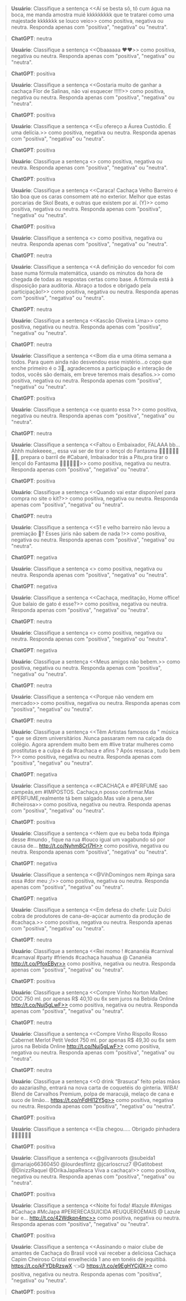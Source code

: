 > **Usuário**: Classifique a sentença <<Aí se besta sô, tô cum água na boca, me manda amostra muié kkkkkkkkk que te tratarei como uma majestade kkkkkkk se louco veio>> como positiva, negativa ou neutra. Responda apenas com "positiva", "negativa" ou "neutra".


> **ChatGPT**:
neutra


> **Usuário**: Classifique a sentença <<Obaaaaaa ♥️♥️>> como positiva, negativa ou neutra. Responda apenas com "positiva", "negativa" ou "neutra".

> **ChatGPT**:
positiva

> **Usuário**: Classifique a sentença <<Gostaria muito de ganhar a cachaça  Flor de Salinas, não vai esquecer !!!!!>> como positiva, negativa ou neutra. Responda apenas com "positiva", "negativa" ou "neutra".

> **ChatGPT**:
positiva

> **Usuário**: Classifique a sentença <<Eu ofereço a Áurea Custódio. É uma delícia.>> como positiva, negativa ou neutra. Responda apenas com "positiva", "negativa" ou "neutra".

> **ChatGPT**:
positiva

> **Usuário**: Classifique a sentença <<Eu quero kkkk>> como positiva, negativa ou neutra. Responda apenas com "positiva", "negativa" ou "neutra".

> **ChatGPT**:
positiva

> **Usuário**: Classifique a sentença <<Caraca! Cachaça Velho Barreiro é tão boa que os caras consomem até no exterior. Melhor que estas porcarias de Skol Beats, e outras que existem por aí. (Y)>> como positiva, negativa ou neutra. Responda apenas com "positiva", "negativa" ou "neutra".

> **ChatGPT**:
positiva


> **Usuário**: Classifique a sentença <<Agora bateu....eita....ondao>> como positiva, negativa ou neutra. Responda apenas com "positiva", "negativa" ou "neutra".

> **ChatGPT**:
neutra

> **Usuário**: Classifique a sentença <<A definição do vencedor foi com base numa fórmula matemática, usando os minutos da hora de chegada de todas as respostas certas como base. A fórmula está à disposição para auditoria. Abraço a todos e obrigado pela participação!>> como positiva, negativa ou neutra. Responda apenas com "positiva", "negativa" ou "neutra".

> **ChatGPT**:
neutra

> **Usuário**: Classifique a sentença <<Kascão Oliveira Lima>> como positiva, negativa ou neutra. Responda apenas com "positiva", "negativa" ou "neutra".

> **ChatGPT**:
neutra

> **Usuário**: Classifique a sentença <<Bom dia e uma ótima semana a todos. Para quem ainda não desvendou esse mistério...o copo que enche primeiro é o 3🤣, agradecemos a participação e interação de todos, vocês são demais, em breve teremos mais desafios.>> como positiva, negativa ou neutra. Responda apenas com "positiva", "negativa" ou "neutra".

> **ChatGPT**:
positiva

> **Usuário**: Classifique a sentença <<e quanto essa ?>> como positiva, negativa ou neutra. Responda apenas com "positiva", "negativa" ou "neutra".

> **ChatGPT**:
neutra

> **Usuário**: Classifique a sentença <<Faltou o Embaixador, FALAAA  bb... Ahhh mulekeeee,,, essa vai ser de tirar o lençol do Fantasma 👻👻🤣🤣🤣🤣🤣😍, prepara o barril de #Cabaré, Imbaixador trás a Pitu,pra tirar o lençol do Fantasma 👻🤣🤣🤣🤣😍>> como positiva, negativa ou neutra. Responda apenas com "positiva", "negativa" ou "neutra".

> **ChatGPT**:
positiva

> **Usuário**: Classifique a sentença <<Quando vai estar disponível para compra no site o kit?>> como positiva, negativa ou neutra. Responda apenas com "positiva", "negativa" ou "neutra".

> **ChatGPT**:
neutra

> **Usuário**: Classifique a sentença <<51 e velho barreiro não levou a premiação 🤔?
Esses júris não sabem de nada !>> como positiva, negativa ou neutra. Responda apenas com "positiva", "negativa" ou "neutra".

> **ChatGPT**:
negativa

> **Usuário**: Classifique a sentença <<Aff Maria nem vai ser bom ne>> como positiva, negativa ou neutra. Responda apenas com "positiva", "negativa" ou "neutra".

> **ChatGPT**:
negativa


> **Usuário**: Classifique a sentença <<Cachaça, meditação, Home office! Que balaio de gato é esse?>> como positiva, negativa ou neutra. Responda apenas com "positiva", "negativa" ou "neutra".

> **ChatGPT**:
neutra

> **Usuário**: Classifique a sentença <<Nesta meu figo ta morto>> como positiva, negativa ou neutra. Responda apenas com "positiva", "negativa" ou "neutra".

> **ChatGPT**:
negativa

> **Usuário**: Classifique a sentença <<Meus amigos não bebem.>> como positiva, negativa ou neutra. Responda apenas com "positiva", "negativa" ou "neutra".

> **ChatGPT**:
neutra

> **Usuário**: Classifique a sentença <<Porque não vendem em mercado>> como positiva, negativa ou neutra. Responda apenas com "positiva", "negativa" ou "neutra".

> **ChatGPT**:
neutra

> **Usuário**: Classifique a sentença <<Têm Artistas famosos da " música " que se dizem universitários .Nunca passaram nem na calçada do colégio. Agora aprendem muito bem em #live tratar mulheres como prostitutas e a culpa é da #cachaca  e afins ? Após ressaca , tudo bem ?>> como positiva, negativa ou neutra. Responda apenas com "positiva", "negativa" ou "neutra".

> **ChatGPT**:
negativa

> **Usuário**: Classifique a sentença <<#CACHAÇA e #PERFUME sao campeãs,em #IMPOSTOS. Cachaça,n posso confirmar.Mas #PERFUME,realmente tá bem salgado.Mas vale a pena,ser #cheirosa>> como positiva, negativa ou neutra. Responda apenas com "positiva", "negativa" ou "neutra".

> **ChatGPT**:
positiva

> **Usuário**: Classifique a sentença <<Nem que eu beba toda #pinga desse #mundo , fique na rua #louco igual um vagabundo só por causa de… http://t.co/Nyhm8CrI7H>> como positiva, negativa ou neutra. Responda apenas com "positiva", "negativa" ou "neutra".

> **ChatGPT**:
negativa

> **Usuário**: Classifique a sentença <<@VihDomingos nem #pinga sara essa #dor meu ;/>> como positiva, negativa ou neutra. Responda apenas com "positiva", "negativa" ou "neutra".

> **ChatGPT**:
negativa

> **Usuário**: Classifique a sentença <<Em defesa do chefe: Luiz Dulci cobra de produtores de cana-de-açúcar aumento da produção de #cachaça.>> como positiva, negativa ou neutra. Responda apenas com "positiva", "negativa" ou "neutra".

> **ChatGPT**:
neutra

> **Usuário**: Classifique a sentença <<Rei momo ! #cananéia #carnival #carnaval #party #friends #cachaça hauahua @ Cananéia http://t.co/PfoxEByr>> como positiva, negativa ou neutra. Responda apenas com "positiva", "negativa" ou "neutra".

> **ChatGPT**:
positiva

> **Usuário**: Classifique a sentença <<Compre Vinho Norton Malbec DOC 750 ml. por apenas R$ 40,10 ou 6x sem juros na Bebida Online http://t.co/Nuj5gLwF>> como positiva, negativa ou neutra. Responda apenas com "positiva", "negativa" ou "neutra".

> **ChatGPT**:
neutra

> **Usuário**: Classifique a sentença <<Compre Vinho Rispollo Rosso Cabernet Merlot Petit Vedot 750 ml. por apenas R$ 49,30 ou 6x sem juros na Bebida Online http://t.co/Nuj5gLwF>> como positiva, negativa ou neutra. Responda apenas com "positiva", "negativa" ou "neutra".

> **ChatGPT**:
neutra

> **Usuário**: Classifique a sentença <<O drink “Brasuca” feito pelas mãos do aazariaslhp, entrará na nova carta de coquetéis do ginteria. WIBA! Blend de Carvalhos Premium, polpa de maracujá, melaço de cana e suco de limão… https://t.co/nFdHl12Y5g>> como positiva, negativa ou neutra. Responda apenas com "positiva", "negativa" ou "neutra".

> **ChatGPT**:
positiva

> **Usuário**: Classifique a sentença <<Ela chegou..... Obrigado pinhadera 👊👊👊🔥🔥🔥

> **ChatGPT**:
positiva

> **Usuário**: Classifique a sentença <<@gilvanroots @subeida1 @mariajo66360450 @lourdesflintz @jcarloscruz7 @Gatitobest @DinizzRaquel @DrikaJapaReaca Viva a cachaça!>> como positiva, negativa ou neutra. Responda apenas com "positiva", "negativa" ou "neutra".

> **ChatGPT**:
positiva

> **Usuário**: Classifique a sentença <<Noite foi foda! #lazule #Amigas #Cachaça #McJapa #PERERECASUICIDA #EUQUEROÉMAIS @ Lazule bar e… http://t.co/42Wdkpn4mc>> como positiva, negativa ou neutra. Responda apenas com "positiva", "negativa" ou "neutra".

> **ChatGPT**:
positiva

> **Usuário**: Classifique a sentença <<Assinando o maior clube de amantes de Cachaça do Brasil você vai receber a deliciosa Cachaça Capim Cheiroso Cristal envelhecida 1 ano em tonéis de jequitibá. https://t.co/kFYDbRzswX 👈😋 https://t.co/e9EgHYCj0X>> como positiva, negativa ou neutra. Responda apenas com "positiva", "negativa" ou "neutra".

> **ChatGPT**:
positiva






